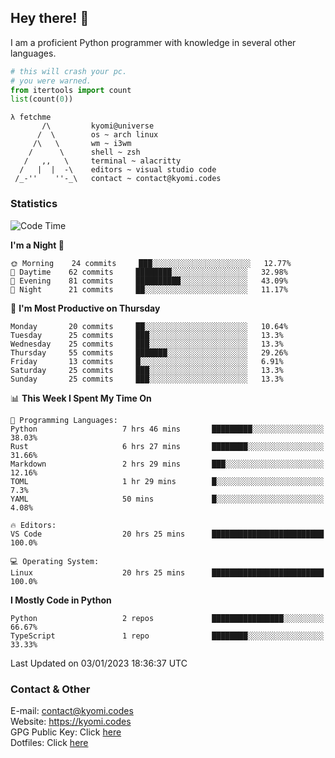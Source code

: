 ## Hey there! 👋
I am a proficient Python programmer with knowledge in several other languages.

```py
# this will crash your pc.
# you were warned.
from itertools import count
list(count(0))
```

```
λ fetchme
       /\         kyomi@universe
      /  \        os ~ arch linux
     /\   \       wm ~ i3wm
    /      \      shell ~ zsh
   /   ,,   \     terminal ~ alacritty
  /   |  |  -\    editors ~ visual studio code
 /_-''    ''-_\   contact ~ contact@kyomi.codes
```

### Statistics
<!--START_SECTION:waka-->
![Code Time](http://img.shields.io/badge/Code%20Time-87%20hrs%2036%20mins-blue)

**I'm a Night 🦉** 

```text
🌞 Morning    24 commits     ███░░░░░░░░░░░░░░░░░░░░░░   12.77% 
🌆 Daytime    62 commits     ████████░░░░░░░░░░░░░░░░░   32.98% 
🌃 Evening    81 commits     ██████████░░░░░░░░░░░░░░░   43.09% 
🌙 Night      21 commits     ██░░░░░░░░░░░░░░░░░░░░░░░   11.17%

```
📅 **I'm Most Productive on Thursday** 

```text
Monday       20 commits     ██░░░░░░░░░░░░░░░░░░░░░░░   10.64% 
Tuesday      25 commits     ███░░░░░░░░░░░░░░░░░░░░░░   13.3% 
Wednesday    25 commits     ███░░░░░░░░░░░░░░░░░░░░░░   13.3% 
Thursday     55 commits     ███████░░░░░░░░░░░░░░░░░░   29.26% 
Friday       13 commits     █░░░░░░░░░░░░░░░░░░░░░░░░   6.91% 
Saturday     25 commits     ███░░░░░░░░░░░░░░░░░░░░░░   13.3% 
Sunday       25 commits     ███░░░░░░░░░░░░░░░░░░░░░░   13.3%

```


📊 **This Week I Spent My Time On** 

```text
💬 Programming Languages: 
Python                   7 hrs 46 mins       █████████░░░░░░░░░░░░░░░░   38.03% 
Rust                     6 hrs 27 mins       ████████░░░░░░░░░░░░░░░░░   31.66% 
Markdown                 2 hrs 29 mins       ███░░░░░░░░░░░░░░░░░░░░░░   12.16% 
TOML                     1 hr 29 mins        █░░░░░░░░░░░░░░░░░░░░░░░░   7.3% 
YAML                     50 mins             █░░░░░░░░░░░░░░░░░░░░░░░░   4.08%

🔥 Editors: 
VS Code                  20 hrs 25 mins      █████████████████████████   100.0%

💻 Operating System: 
Linux                    20 hrs 25 mins      █████████████████████████   100.0%

```

**I Mostly Code in Python** 

```text
Python                   2 repos             ████████████████░░░░░░░░░   66.67% 
TypeScript               1 repo              ████████░░░░░░░░░░░░░░░░░   33.33%

```



 Last Updated on 03/01/2023 18:36:37 UTC
<!--END_SECTION:waka-->

### Contact & Other
E-mail: contact@kyomi.codes<br>
Website: https://kyomi.codes<br>
GPG Public Key: Click [here](https://github.com/bitterteriyaki.gpg)<br>
Dotfiles: Click [here](https://github.com/bitterteriyaki/dotfiles)
